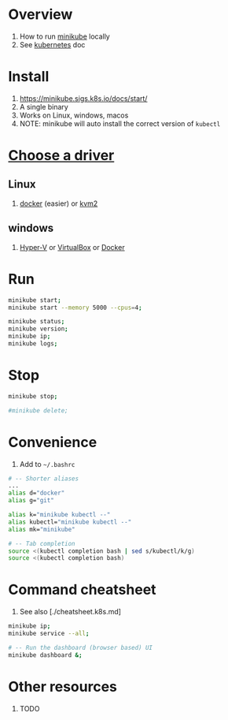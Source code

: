 # Overview
1. How to run [minikube](https://minikube.sigs.k8s.io/docs/start/) locally
1. See [kubernetes](./k8s.md) doc


# Install
1. https://minikube.sigs.k8s.io/docs/start/
1. A single binary
1. Works on Linux, windows, macos
1. NOTE: minikube will auto install the correct version of `kubectl`


# [Choose a driver](https://minikube.sigs.k8s.io/docs/drivers/)

## Linux
1. [docker](https://minikube.sigs.k8s.io/docs/drivers/docker/) (easier) or [kvm2](https://minikube.sigs.k8s.io/docs/drivers/kvm2/)

## windows
1. [Hyper-V](https://minikube.sigs.k8s.io/docs/drivers/hyperv/) or [VirtualBox](https://minikube.sigs.k8s.io/docs/drivers/virtualbox/) or [Docker](https://minikube.sigs.k8s.io/docs/drivers/docker/)


# Run
```sh
minikube start;
minikube start --memory 5000 --cpus=4;

minikube status;
minikube version;
minikube ip;
minikube logs;
```


# Stop
```sh
minikube stop;

#minikube delete;
```


# Convenience
1. Add to `~/.bashrc`
```sh
# -- Shorter aliases
...
alias d="docker"
alias g="git"

alias k="minikube kubectl --"
alias kubectl="minikube kubectl --"
alias mk="minikube"

# -- Tab completion
source <(kubectl completion bash | sed s/kubectl/k/g)
source <(kubectl completion bash)
```


# Command cheatsheet
1. See also [./cheatsheet.k8s.md]
```sh
minikube ip;
minikube service --all;

# -- Run the dashboard (browser based) UI
minikube dashboard &;
```


# Other resources
1. TODO
